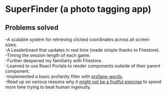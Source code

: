 # SuperFinder (a photo tagging app)  

## Problems solved  

-A scalable system for retrieving clicked coordinates across all screen sizes.    
-A Leaderboard that updates in real time (made simple thanks to Firestore).  
-Timing the session length of each game.  
-Further deepened my familiarty with Firestore.  
-Learned to use React Portals to render components outside of their parent component.    
-Implemented a basic profanity filter with [profane-words](https://www.npmjs.com/package/profane-words).   
-Read up on various reasons why it [might not be a fruitful exercise](https://stackoverflow.com/a/273520) to spend more time trying to beat human ingenuity.    
